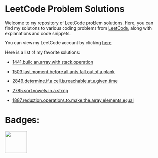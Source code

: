 # LeetCode Problem Solutions

Welcome to my repository of LeetCode problem solutions. Here, you can find my solutions to various coding problems from [LeetCode](https://leetcode.com/), along with explanations and code snippets.

You can view my LeetCode account by clicking [here](https://leetcode.com/GiacomoLeetCode/)

Here is a list of my favorite solutions:

- [1441.build.an.array.with.stack.operation](https://leetcode.com/problems/build-an-array-with-stack-operations/solutions/4243274/daily-leetcode-challenge/)
- [1503.last.moment.before.all.ants.fall.out.of.a.plank](https://leetcode.com/problems/last-moment-before-all-ants-fall-out-of-a-plank/solutions/4248050/easy-solution/)
- [2849.determine.if.a.cell.is.reachable.at.a.given.time](https://leetcode.com/problems/determine-if-a-cell-is-reachable-at-a-given-time/solutions/4264712/easy-solution/)

- [2785.sort.vowels.in.a.string](https://leetcode.com/problems/sort-vowels-in-a-string/solutions/4282793/easy-go-solution/)

- [1887.reduction.operations.to.make.the.array.elements.equal](https://leetcode.com/problems/reduction-operations-to-make-the-array-elements-equal/solutions/4306474/easy-go-solution-beats-100-in-space-and-time/)

# Badges: 

<img src="https://assets.leetcode.com/static_assets/others/Introduction_to_Pandas_Badge.png" width="70">

